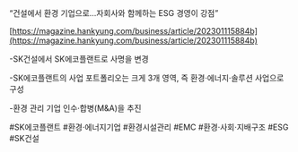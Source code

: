 “건설에서 환경 기업으로…자회사와 함께하는 ESG 경영이 강점”

[https://magazine.hankyung.com/business/article/202301115884b](https://magazine.hankyung.com/business/article/202301115884b)

-SK건설에서 SK에코플랜트로 사명을 변경

-SK에코플랜트의 사업 포트폴리오는 크게 3개 영역, 즉 환경·에너지·솔루션 사업으로 구성

-환경 관리 기업 인수·합병(M&A)을 추진

#SK에코플랜트 #환경·에너지기업 #환경시설관리 #EMC #환경·사회·지배구조 #ESG  #SK건설

